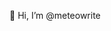 👋 Hi, I’m @meteowrite

<!---
meteowrite/meteowrite is a ✨ special ✨ repository because its `README.md` (this file) appears on your GitHub profile.
You can click the Preview link to take a look at your changes.
--->
